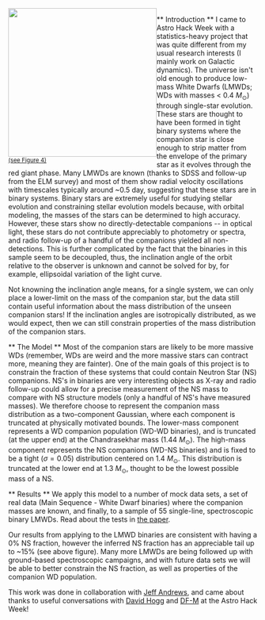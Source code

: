 <!--
.. title: The mass distribution of companions to low-mass white dwarfs
.. slug: mass-distribution-lmwds
.. date: 2014-12-01 09:30:00 UTC-05:00
.. tags: hacking, statistics, paper
.. author: Adrian Price-Whelan
.. link:
.. description: Inferring the mass distribution of companion to single-line, spectroscopic binary stars
.. type: text
-->

<div style="float:left">
<img src="/images/LMWD-fig.jpg" width="300px">
<br>
<small><a href="http://arxiv.org/pdf/1412.0114.pdf">(see Figure 4)</a></small>
</div>

** Introduction **
I came to Astro Hack Week with a statistics-heavy project that was quite different from my usual research interests (I mainly work on Galactic dynamics). The universe isn't old enough to produce low-mass White Dwarfs (LMWDs; WDs with masses < 0.4 $M_\odot$) through single-star evolution. These stars are thought to have been formed in tight binary systems where the companion star is close enough to strip matter from the envelope of the primary star as it evolves through the red giant phase. Many LMWDs are known (thanks to SDSS and follow-up from the ELM survey) and most of them show radial velocity oscillations with timescales typically around ~0.5 day, suggesting that these stars are in binary systems. Binary stars are extremely useful for studying stellar evolution and constraining stellar evolution models because, with orbital modeling, the masses of the stars can be determined to high accuracy. However, these stars show no directly-detectable companions -- in optical light, these stars do not contribute appreciably to photometry or spectra, and radio follow-up of a handful of the companions yielded all non-detections. This is further complicated by the fact that the binaries in this sample seem to be decoupled, thus, the inclination angle of the orbit relative to the observer is unknown and cannot be solved for by, for example, ellipsoidal variation of the light curve.

Not knowning the inclination angle means, for a single system, we can only place a lower-limit on the mass of the companion star, but the data still contain useful information about the mass distribution of the unseen companion stars! If the inclination angles are isotropically distributed, as we would expect, then we can still constrain properties of the mass distribution of the companion stars.

<!-- TEASER_END -->

** The Model **
Most of the companion stars are likely to be more massive WDs (remember, WDs are weird and the more massive stars can contract more, meaning they are fainter). One of the main goals of this project is to constrain the fraction of these systems that could contain Neutron Star (NS) companions. NS's in binaries are very interesting objects as X-ray and radio follow-up could allow for a precise measurement of the NS mass to compare with NS structure models (only a handful of NS's have measured masses). We therefore choose to represent the companion mass distribution as a two-component Gaussian, where each component is truncated at physically motivated bounds. The lower-mass component represents a WD companion population (WD-WD binaries), and is truncated (at the upper end) at the Chandrasekhar mass (1.44 $M_\odot$). The high-mass component represents the NS companions (WD-NS binaries) and is fixed to be a tight ($\sigma = 0.05$) distribution centered on 1.4 $M_\odot$. This distribution is truncated at the lower end at 1.3 $M_\odot$, thought to be the lowest possible mass of a NS.

** Results **
We apply this model to a number of mock data sets, a set of real data (Main Sequence - White Dwarf binaries) where the companion masses are known, and finally, to a sample of 55 single-line, spectroscopic binary LMWDs. Read about the tests in [the paper](http://arxiv.org/pdf/1412.0114.pdf).

Our results from applying to the LMWD binaries are consistent with having a 0% NS fraction, however the inferred NS fraction has an appreciable tail up to ~15% (see above figure). Many more LMWDs are being followed up with ground-based spectroscopic campaigns, and with future data sets we will be able to better constrain the NS fraction, as well as properties of the companion WD population.

This work was done in collaboration with [Jeff Andrews](http://user.astro.columbia.edu/~andrews/), and came about thanks to  useful conversations with [David Hogg](http://cosmo.nyu.edu/hogg/) and [DF-M](http://dfm.io) at the Astro Hack Week!
